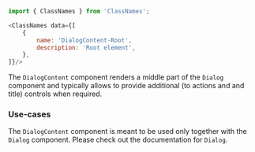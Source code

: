 ```js noeditor
import { ClassNames } from 'ClassNames';

<ClassNames data={[
    {
        name: 'DialogContent-Root',
        description: 'Root element',
    },
]}/>
```

The `DialogContent` component renders a middle part of the `Dialog` component and typically allows to provide additional (to actions and and title) controls when required.

### Use-cases

The `DialogContent` component is meant to be used only together with the `Dialog` component. Please check out the documentation for `Dialog`.
